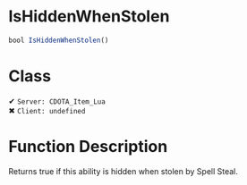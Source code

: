 # IsHiddenWhenStolen
```js
bool IsHiddenWhenStolen()
```
# Class
✔ `Server: CDOTA_Item_Lua`  
✖ `Client: undefined`  

# Function Description
Returns true if this ability is hidden when stolen by Spell Steal.
